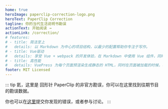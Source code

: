 ```yaml
---
home: true
heroImage: paperclip-correction-logo.png
heroText: PaperClip Correction
tagline: 你的当代生活说明书勘误
actionText: 开始阅读 →
actionLink: /correction/
# features:
# - title: 简洁至上
#   details: 以 Markdown 为中心的项目结构，以最少的配置帮助你专注于写作。
# - title: Vue驱动
#   details: 享受 Vue + webpack 的开发体验，在 Markdown 中使用 Vue 组件，同时可以使用 Vue 来开发自定义主题。
# - title: 高性能
#   details: VuePress 为每个页面预渲染生成静态的 HTML，同时在页面被加载的时候，将作为 SPA 运行。
footer: MIT Licensed
---
```


::: tip
氦，这里是 回形针 PaperClip 的非官方勘误，你可以在这里找到往期节目的勘误数据。 

你也可以在[这里](https://github.com/gaoliang/paperclip-correction)提交你发现的错误，或者参与讨论。
:::
